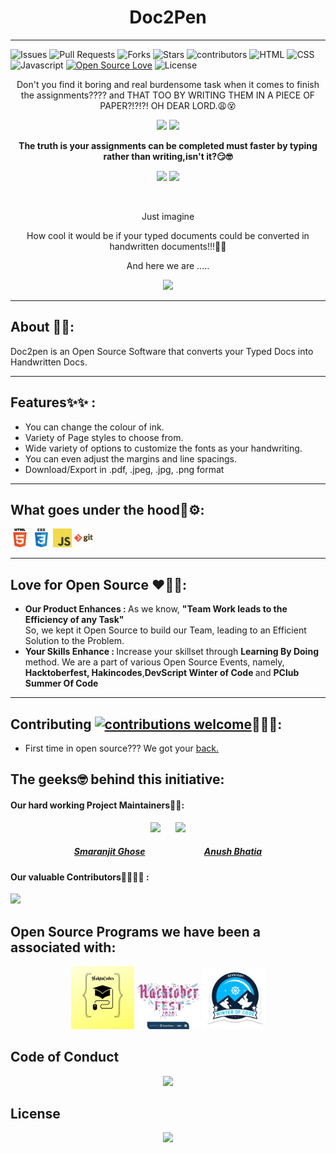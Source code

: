 <h1 align= "center"><b>Doc2Pen</b></h1>

-----

![Issues](https://img.shields.io/github/issues/smaranjitghose/doc2pen)
![Pull Requests](https://img.shields.io/github/issues-pr/smaranjitghose/doc2pen?)
![Forks](https://img.shields.io/github/forks/smaranjitghose/doc2pen)
![Stars](https://img.shields.io/github/stars/smaranjitghose/doc2pen)
![contributors](https://img.shields.io/github/contributors/smaranjitghose/doc2pen?style=flat)
![HTML](https://img.shields.io/badge/Tech%20stack-HTML-orange)
![CSS](https://img.shields.io/badge/Tech%20stack-CSS-blue)
![Javascript](https://img.shields.io/badge/Tech%20stack-Javascript-yellow)
[![Open Source Love](https://badges.frapsoft.com/os/v1/open-source.png?v=103)](https://github.com/ellerbrock/open-source-badges/)
![License](https://img.shields.io/github/license/smaranjitghose/doc2pen)


<p align="center">Don't you find it boring and real burdensome task when it comes to finish the assignments???? and THAT TOO BY WRITING THEM IN A PIECE OF PAPER?!?!?! OH DEAR LORD.😩😵</p>
<p align="center"><img width=32% src="https://media.giphy.com/media/11BQtvA7R4qBk4/source.gif">
<img width=20% src="https://media.giphy.com/media/2UIcmK4pn7rYNLRboG/giphy.gif"></p>


<p align="center"><b>The truth is your assignments can be completed must faster by typing rather than writing,isn't it?😏🤓</b></p>
<p align="center"><img width=30% src="https://media.giphy.com/media/N57KpqDb0tlWE/giphy.gif">
<img width=22% src="https://media.giphy.com/media/11BbGyhVmk4iLS/giphy.gif">
</p>
<br>

<p align="center">Just imagine</p>
<p align="center">How cool it would be if your typed documents could be converted in handwritten documents!!!🤯😱</p>
<p align="center"> And here we are .....</p>
<p align="center"><img width=30% src="https://media.giphy.com/media/UT5KSLhKwItfq6Yv6q/giphy.gif"></p>

-----

## About 🤔💭:
Doc2pen is an Open Source Software that converts your Typed Docs into Handwritten Docs.

----

<h2> Features✨✨ :</h2>
<ul>
<li>You can change the colour of ink.</li>
<li>Variety of Page styles to choose from.</li>
<li>Wide variety of options to customize the fonts as your handwriting.</li>
<li>You can even adjust the margins and line spacings.</li>
<li>Download/Export in .pdf, .jpeg, .jpg, .png format</li>
</ul>

-----

<h2> What goes under the hood🧱⚙:</h2>
<code><img height="30" src="https://raw.githubusercontent.com/github/explore/80688e429a7d4ef2fca1e82350fe8e3517d3494d/topics/html/html.png"></code>
<code><img height="30" src="https://raw.githubusercontent.com/github/explore/80688e429a7d4ef2fca1e82350fe8e3517d3494d/topics/css/css.png"></code>
<code><img height="30" src="https://raw.githubusercontent.com/github/explore/80688e429a7d4ef2fca1e82350fe8e3517d3494d/topics/javascript/javascript.png"></code>
<code><img height="30" src="https://raw.githubusercontent.com/github/explore/80688e429a7d4ef2fca1e82350fe8e3517d3494d/topics/git/git.png"></code>

----

<h2> Love for Open Source ❤🙌🏽:</h2>
<ul>
<li><b>Our Product Enhances : </b>As we know, <b>"Team Work leads to the Efficiency of any Task"</b> <br/>So, we kept it Open Source to build our Team, leading to an Efficient Solution to the Problem.</li>
<li><b>Your Skills Enhance : </b> Increase your skillset through <b>Learning By Doing</b> method. We are a part of various Open Source Events, namely, <b>Hacktoberfest, Hakincodes</b>,<b>DevScript Winter of Code </b>and <b>PClub Summer Of Code</b></li>
</ul>


-----

## Contributing [![contributions welcome](https://img.shields.io/badge/contributions-welcome-brightgreen.svg?style=flat)](https://github.com/dwyl/esta/issues)🤝🏽🍀:
<ul>
<li>First time in open source??? We got your <a href="https://github.com/smriti1313/doc2pen/blob/master/.github/contribution.md">back.</li></a>
</ul>


## The geeks🤓 behind this initiative:

#### Our hard working Project Maintainers👨‍🏫:

<p align="center">
<img width=20% src="https://avatars2.githubusercontent.com/u/46641503?v=4">&ensp;&ensp;&ensp;
<img width=20% src="https://avatars2.githubusercontent.com/u/40017559?v=4">
</p>

<a href="https://github.com/smaranjitghose">
<h5 align="center"><b>Smaranjit Ghose</b></a>&ensp;&ensp;&ensp;&ensp;&ensp;&ensp;&ensp;&ensp;&ensp;&ensp;&ensp;&ensp;&ensp;
<a href="https://github.com/anushbhatia"><b>Anush Bhatia</b></h5></a>

#### Our valuable Contributors👩‍💻👨‍💻 :
<a href="https://github.com/smaranjitghose/doc2pen/graphs/contributors">
  <img src="https://contributors-img.web.app/image?repo=smaranjitghose/doc2pen" />
</a>

## Open Source Programs we have been a associated with: 

<p align="center">
<a href="https://hakincodes.tech/"><img src="./assets/Readme_assets/hakin_codes.png" width= "20%"/></a>
<a href="https://scodein.tech/"><img src="./assets/Readme_assets/hacktoberfest.png" width= "20%" /></a>
<a href="https://devscript.tech/woc/"><img src="./assets/Readme_assets/dwoc.png" width="20%"></a>
</p>

## Code of Conduct
<p align="center"><img width=35% src="https://media.giphy.com/media/qHRwTyhWIj4UU/200w_d.gif"></p>

## License 
<p align="center"><img width=35% src="https://media.giphy.com/media/xUPGcJGy8I928yIlAQ/giphy.gif"></p>
